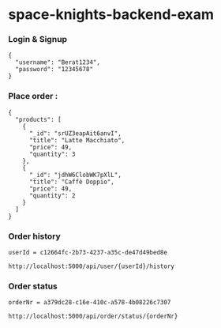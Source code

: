 # space-knights-backend-exam


### Login & Signup
```
{
  "username": "Berat1234",
  "password": "12345678"
}
```

### Place order :
```
{
  "products": [
    {
      "_id": "srUZ3eapAit6anvI",
      "title": "Latte Macchiato",
      "price": 49,
      "quantity": 3
    },
    {
      "_id": "jdhW6ClobWK7pXlL",
      "title": "Caffè Doppio",
      "price": 49,
      "quantity": 2
    }
  ]
}
```

### Order history
```
userId = c12664fc-2b73-4237-a35c-de47d49bed8e

http://localhost:5000/api/user/{userId}/history
```

### Order status
```
orderNr = a379dc28-c16e-410c-a578-4b08226c7307

http://localhost:5000/api/order/status/{orderNr}
```
